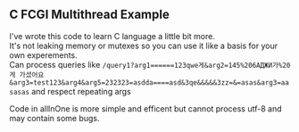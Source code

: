 ## C FCGI Multithread Example  
I've wrote this code to learn C language a little bit more.  
It's not leaking memory or mutexes so you can use it like a basis for your own experements.  
Can process queries like ``` /query1?arg1======123qwe게&arg2=145%206АДЖИ가%20게 가셨어요&arg3=test123&arg4&arg5=232323=asdda====asd&3qe&&&&&3zz=&=asas&arg3=aasasas ```
and respect repeating args
  
  
Code in allInOne is more simple and efficent but cannot process utf-8 and may contain some bugs.
 
